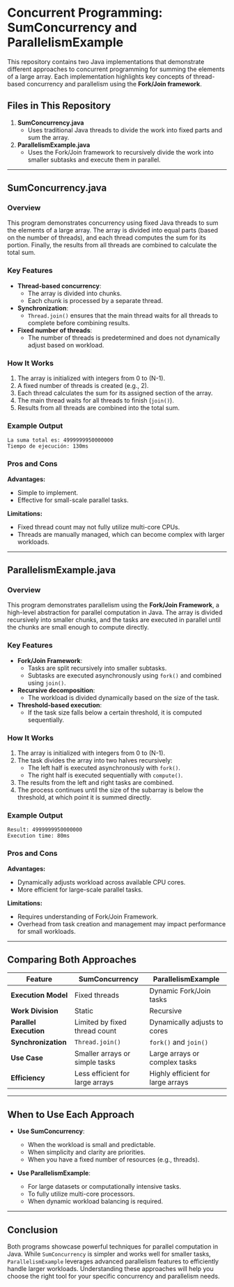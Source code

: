 # Concurrent Programming: SumConcurrency and ParallelismExample

This repository contains two Java implementations that demonstrate different approaches to concurrent programming for summing the elements of a large array. Each implementation highlights key concepts of thread-based concurrency and parallelism using the **Fork/Join framework**.

## Files in This Repository

1. **SumConcurrency.java**
   - Uses traditional Java threads to divide the work into fixed parts and sum the array.
2. **ParallelismExample.java**
   - Uses the Fork/Join framework to recursively divide the work into smaller subtasks and execute them in parallel.

---

## SumConcurrency.java

### Overview
This program demonstrates concurrency using fixed Java threads to sum the elements of a large array. The array is divided into equal parts (based on the number of threads), and each thread computes the sum for its portion. Finally, the results from all threads are combined to calculate the total sum.

### Key Features
- **Thread-based concurrency**:
  - The array is divided into chunks.
  - Each chunk is processed by a separate thread.
- **Synchronization**:
  - `Thread.join()` ensures that the main thread waits for all threads to complete before combining results.
- **Fixed number of threads**:
  - The number of threads is predetermined and does not dynamically adjust based on workload.

### How It Works
1. The array is initialized with integers from 0 to \(N-1\).
2. A fixed number of threads is created (e.g., 2).
3. Each thread calculates the sum for its assigned section of the array.
4. The main thread waits for all threads to finish (`join()`).
5. Results from all threads are combined into the total sum.

### Example Output
```
La suma total es: 4999999950000000
Tiempo de ejecución: 130ms
```

### Pros and Cons
**Advantages:**
- Simple to implement.
- Effective for small-scale parallel tasks.

**Limitations:**
- Fixed thread count may not fully utilize multi-core CPUs.
- Threads are manually managed, which can become complex with larger workloads.

---

## ParallelismExample.java

### Overview
This program demonstrates parallelism using the **Fork/Join Framework**, a high-level abstraction for parallel computation in Java. The array is divided recursively into smaller chunks, and the tasks are executed in parallel until the chunks are small enough to compute directly.

### Key Features
- **Fork/Join Framework**:
  - Tasks are split recursively into smaller subtasks.
  - Subtasks are executed asynchronously using `fork()` and combined using `join()`.
- **Recursive decomposition**:
  - The workload is divided dynamically based on the size of the task.
- **Threshold-based execution**:
  - If the task size falls below a certain threshold, it is computed sequentially.

### How It Works
1. The array is initialized with integers from 0 to \(N-1\).
2. The task divides the array into two halves recursively:
   - The left half is executed asynchronously with `fork()`.
   - The right half is executed sequentially with `compute()`.
3. The results from the left and right tasks are combined.
4. The process continues until the size of the subarray is below the threshold, at which point it is summed directly.

### Example Output
```
Result: 4999999950000000
Execution time: 80ms
```

### Pros and Cons
**Advantages:**
- Dynamically adjusts workload across available CPU cores.
- More efficient for large-scale parallel tasks.

**Limitations:**
- Requires understanding of Fork/Join Framework.
- Overhead from task creation and management may impact performance for small workloads.

---

## Comparing Both Approaches

| Feature                      | SumConcurrency                  | ParallelismExample           |
|------------------------------|----------------------------------|------------------------------|
| **Execution Model**          | Fixed threads                   | Dynamic Fork/Join tasks      |
| **Work Division**            | Static                          | Recursive                    |
| **Parallel Execution**       | Limited by fixed thread count   | Dynamically adjusts to cores |
| **Synchronization**          | `Thread.join()`                 | `fork()` and `join()`        |
| **Use Case**                 | Smaller arrays or simple tasks  | Large arrays or complex tasks|
| **Efficiency**               | Less efficient for large arrays | Highly efficient for large arrays|

---

## When to Use Each Approach
- **Use SumConcurrency**:
  - When the workload is small and predictable.
  - When simplicity and clarity are priorities.
  - When you have a fixed number of resources (e.g., threads).

- **Use ParallelismExample**:
  - For large datasets or computationally intensive tasks.
  - To fully utilize multi-core processors.
  - When dynamic workload balancing is required.

---

## Conclusion
Both programs showcase powerful techniques for parallel computation in Java. While `SumConcurrency` is simpler and works well for smaller tasks, `ParallelismExample` leverages advanced parallelism features to efficiently handle larger workloads. Understanding these approaches will help you choose the right tool for your specific concurrency and parallelism needs.
